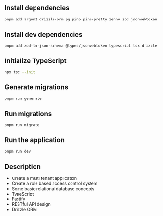 ## Install dependencies

```bash
pnpm add argon2 drizzle-orm pg pino pino-pretty zennv zod jsonwebtoken fastify-zod fastify-guard fastify
```

## Install dev dependencies

```bash
pnpm add zod-to-json-schema @types/jsonwebtoken typescript tsx drizzle-kit @types/pg -D
```

## Initialize TypeScript

```bash
npx tsc --init
```

## Generate migrations

```bash
pnpm run generate
```

## Run migrations

```bash
pnpm run migrate
```

## Run the application

```bash
pnpm run dev
```

## Description

- Create a multi tenant application
- Create a role based access control system
- Some basic relational database concepts
- TypeScript
- Fastify
- RESTful API design
- Drizzle ORM
